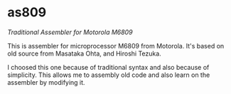 # as809
_Traditional Assembler for Motorola M6809_

This is assembler for microprocessor M6809 from Motorola.  It's based on old source from Masataka Ohta, and Hiroshi Tezuka.

I choosed this one because of traditional syntax and also because of simplicity.  This allows me to assembly old code and also learn on the assembler by modifying it.
